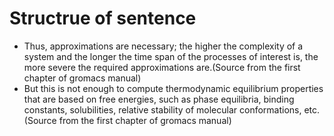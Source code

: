 # Structrue of sentence
* Thus, approximations are necessary; the higher the complexity of a system and the longer the time span of the processes of interest is, the more severe the required approximations are.(Source from the first chapter of gromacs manual)
* But this is not enough to compute thermodynamic equilibrium properties that are based on free energies, such as phase equilibria, binding constants, solubilities, relative stability of molecular conformations, etc.(Source from the first chapter of gromacs manual)


